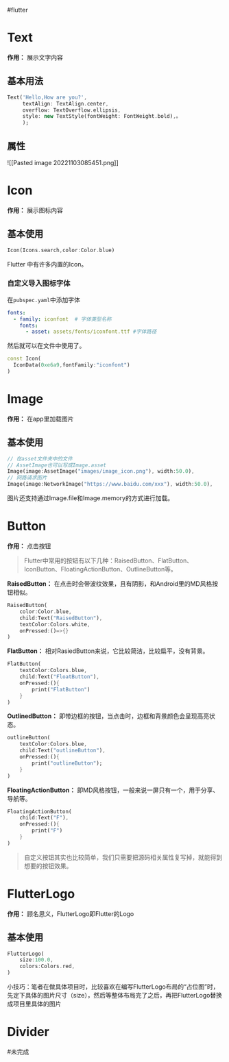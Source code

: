 #flutter
# Text
**作用：** 展示文字内容

## 基本用法

```Dart
Text('Hello,How are you?', 
     textAlign: TextAlign.center, 
     overflow: TextOverflow.ellipsis, 
     style: new TextStyle(fontWeight: FontWeight.bold),。
     );
```

## 属性

![[Pasted image 20221103085451.png]]

# Icon
**作用：** 展示图标内容
## 基本使用
```Dart
Icon(Icons.search,color:Color.blue)
```
Flutter 中有许多内置的Icon。

### 自定义导入图标字体
在`pubspec.yaml`中添加字体

```yaml
fonts:  
  - family: iconfont  # 字体类型名称
    fonts:  
      - asset: assets/fonts/iconfont.ttf #字体路径
```
然后就可以在文件中使用了。
```Dart
const Icon(  
  IconData(0xe6a9,fontFamily:"iconfont")  
)
```

# Image
**作用：** 在app里加载图片

## 基本使用
```Dart
// 在asset文件夹中的文件
// AssetImage也可以写成Image.asset
Image(image:AssetImage("images/image_icon.png"), width:50.0),
// 网路请求图片
Image(image:NetworkImage("https://www.baidu.com/xxx"), width:50.0),
```
图片还支持通过Image.file和Image.memory的方式进行加载。


# Button
**作用：** 点击按钮

>Flutter中常用的按钮有以下几种：RaisedButton、FlatButton、IconButton、FloatingActionButton、OutlineButton等。

**RaisedButton：** 在点击时会带波纹效果，且有阴影，和Android里的MD风格按钮相似。
```Dart
RaisedButton(
	color:Color.blue,
	child:Text("RaisedButton"),
	textColor:Colors.white,
	onPressed:()=>{}
)
```
**FlatButton：** 相对RasiedButton来说，它比较简洁，比较扁平，没有背景。
```Dart
FlatButton(
	textColor:Colors.blue,
	child:Text("FloatButton"),
	onPressed:(){
		print("FlatButton")
	}
)
```

**OutlinedButton：** 即带边框的按钮，当点击时，边框和背景颜色会呈现高亮状态。
```Dart
outlineButton(
	textColor:Colors.blue,
	child:Text("outlineButton"),
	onPressed:(){
		print("outlineButton");
	}
)
```

**FloatingActionButton：** 即MD风格按钮，一般来说一屏只有一个，用于分享、导航等。
```Dart
FloatingActionButton(
	child:Text("F"),
	onPressed:(){
		print("F")
	}
)
```

>自定义按钮其实也比较简单，我们只需要把源码相关属性复写掉，就能得到想要的按钮效果。


# FlutterLogo
**作用：** 顾名思义，FlutterLogo即Flutter的Logo

## 基本使用
```Dart
FlutterLogo(
	size:100.0,
	colors:Colors.red,
)
```
小技巧：笔者在做具体项目时，比较喜欢在编写FlutterLogo布局的“占位图”时，先定下具体的图片尺寸（size），然后等整体布局完了之后，再把FlutterLogo替换成项目里具体的图片

# Divider
#未完成 